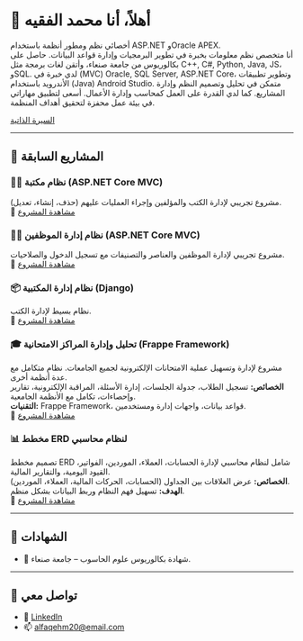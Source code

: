 # 👋 أهلاً، أنا محمد الفقيه  
أخصائي نظم ومطور أنظمة باستخدام ASP.NET وOracle APEX.  
أنا متخصص نظم معلومات بخبرة في تطوير البرمجيات وإدارة قواعد البيانات. حاصل على بكالوريوس من جامعة صنعاء، وأتقن لغات برمجة مثل C++, C#, Python, Java, JS، وSQL. لدي خبرة في (MVC) Oracle, SQL Server, ASP.NET Core، وتطوير تطبيقات الأندرويد باستخدام (Java) Android Studio. متمكن في تحليل وتصميم النظم وإدارة المشاريع. كما لدي القدرة على العمل كمحاسب وإدارة الأعمال. أسعى لتطبيق مهاراتي في بيئة عمل محفزة لتحقيق أهداف المنظمة.  

[السيرة الذاتية](https://mohammedalfaqeh16.github.io/resume/%D8%A7%D9%84%D8%B3%D9%8A%D8%B1%D8%A9%20%D8%A7%D9%84%D8%B0%D8%A7%D8%AA%D9%8A%D8%A9.pdf)  

---

## 💼 المشاريع السابقة  

### 🧑‍💼 نظام مكتبة (ASP.NET Core MVC)  
مشروع تجريبي لإدارة الكتب والمؤلفين وإجراء العمليات عليهم (حذف، إنشاء، تعديل).  
🔗 [مشاهدة المشروع](https://github.com/MohammedAlfaqeh16/Bookstore.git)  

### 🧑‍💼 نظام إدارة الموظفين (ASP.NET Core MVC)  
مشروع تجريبي لإدارة الموظفين والعناصر والتصنيفات مع تسجيل الدخول والصلاحيات.  
🔗 [مشاهدة المشروع](https://github.com/MohammedAlfaqeh16/employee-management-system.git)  

### 📦 نظام إدارة المكتبية (Django)  
نظام بسيط لإدارة الكتب.  
🔗 [مشاهدة المشروع](https://github.com/MohammedAlfaqeh16/mm)  

### 🎓 تحليل وإدارة المراكز الامتحانية (Frappe Framework)  
مشروع لإدارة وتسهيل عملية الامتحانات الإلكترونية لجميع الجامعات. نظام متكامل مع عدة أنظمة أخرى.  
**الخصائص:** تسجيل الطلاب، جدولة الجلسات، إدارة الأسئلة، المراقبة الإلكترونية، تقارير وإحصاءات، تكامل مع الأنظمة الجامعية.  
**التقنيات:** Frappe Framework، قواعد بيانات، واجهات إدارة ومستخدمين.  
🔗 [مشاهدة المشروع](https://github.com/MohammedAlfaqeh16/analysis)  

### 📊 مخطط ERD لنظام محاسبي  
تصميم مخطط ERD شامل لنظام محاسبي لإدارة الحسابات، العملاء، الموردين، الفواتير، القيود اليومية، والتقارير المالية.  
**الخصائص:** عرض العلاقات بين الجداول (الحسابات، الحركات المالية، العملاء، الموردين).  
**الهدف:** تسهيل فهم النظام وربط البيانات بشكل منظم.  
🔗 [مشاهدة المشروع](https://github.com/MohammedAlfaqeh16/analysis)  

---

## 📜 الشهادات  
* 🏅 شهادة بكالوريوس علوم الحاسوب – جامعة صنعاء.  

---

## 📧 تواصل معي  
* 💼 [LinkedIn](https://www.linkedin.com/in/mohammed-al-faqeh-5037042b8)  
* 📫 [alfaqehm20@email.com](mailto:alfaqehm20@email.com)  
